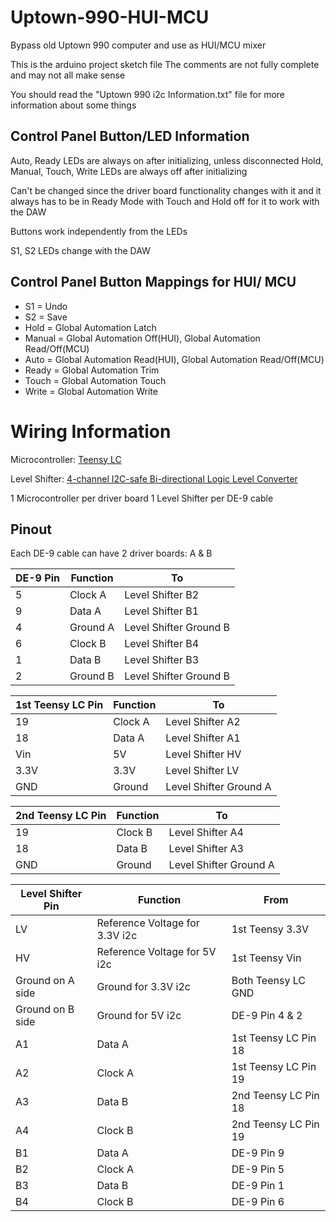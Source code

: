 # Uptown-990-HUI-MCU
Bypass old Uptown 990 computer and use as HUI/MCU mixer

This is the arduino project sketch file
The comments are not fully complete and may not all make sense

You should read the "Uptown 990 i2c Information.txt" file for more information about some things
 



## Control Panel Button/LED Information

Auto, Ready LEDs are always on after initializing, unless disconnected
Hold, Manual, Touch, Write LEDs are always off after initializing

Can't be changed since the driver board functionality changes with it and it always has to be in Ready Mode with Touch and Hold off for it to work with the DAW

Buttons work independently from the LEDs

S1, S2 LEDs change with the DAW

## Control Panel Button Mappings for HUI/ MCU
* S1 = Undo
* S2 = Save
* Hold = Global Automation Latch
* Manual = Global Automation Off(HUI), Global Automation Read/Off(MCU)
* Auto = Global Automation Read(HUI), Global Automation Read/Off(MCU)
* Ready = Global Automation Trim
* Touch = Global Automation Touch
* Write = Global Automation Write



# Wiring Information

Microcontroller: [Teensy LC](https://www.adafruit.com/product/2419)

Level Shifter: [4-channel I2C-safe Bi-directional Logic Level Converter](https://www.adafruit.com/product/757)

1 Microcontroller per driver board
1 Level Shifter per DE-9 cable



## Pinout
Each DE-9 cable can have 2 driver boards: A & B

DE-9 Pin | Function | To
---------|----------|---
5 | Clock A | Level Shifter B2
9 | Data A | Level Shifter B1
4 | Ground A | Level Shifter Ground B
6 | Clock B | Level Shifter B4
1 | Data B | Level Shifter B3
2 | Ground B | Level Shifter Ground B

1st Teensy LC Pin | Function | To
------------------|----------|---
19 | Clock A | Level Shifter A2
18 | Data A | Level Shifter A1
Vin | 5V | Level Shifter HV
3.3V | 3.3V | Level Shifter LV
GND | Ground | Level Shifter Ground A

2nd Teensy LC Pin | Function | To
------------------|----------|---
19 | Clock B | Level Shifter A4
18 | Data B | Level Shifter A3
GND | Ground | Level Shifter Ground A

Level Shifter Pin | Function | From
------------------|----------|-----
LV | Reference Voltage for 3.3V i2c | 1st Teensy 3.3V
HV | Reference Voltage for 5V i2c | 1st Teensy Vin
Ground on A side | Ground for 3.3V i2c | Both Teensy LC GND
Ground on B side | Ground for 5V i2c | DE-9 Pin 4 & 2
A1 | Data A | 1st Teensy LC Pin 18
A2 | Clock A | 1st Teensy LC Pin 19
A3 | Data B | 2nd Teensy LC Pin 18
A4 | Clock B | 2nd Teensy LC Pin 19
B1 | Data A | DE-9 Pin 9
B2 | Clock A | DE-9 Pin 5
B3 | Data B | DE-9 Pin 1
B4 | Clock B | DE-9 Pin 6

